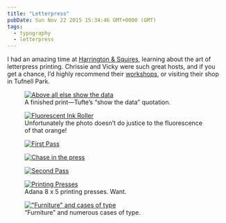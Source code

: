 ```yaml
---
title: "Letterpress"
pubDate: Sun Nov 22 2015 15:34:46 GMT+0000 (GMT)
tags:
  - typography
  - letterpress
---
```


<p>I had an amazing time at <a href="http://harringtonandsquires.co.uk">Harrington &amp; Squires</a>, learning about the art of letterpress printing. Chrissie and Vicky were such great hosts, and if you get a chance, I&#x2019;d highly recommend their <a href="http://harringtonandsquires.co.uk/pages/info-harringtonandsquires-co-uk">workshops</a>, or visiting their shop in Tufnell Park.</p>

<figure><a href="https://www.flickr.com/photos/domchristie/22839311179/in/dateposted/" title="Above all else show the data"><img src="https://farm1.staticflickr.com/700/22839311179_a4d855f929.jpg" alt="Above all else show the data"></a><figcaption>A finished print&#x2014;Tufte&#x2019;s &#x201C;show the data&#x201D; quotation.</figcaption></figure>

<figure><a href="https://www.flickr.com/photos/domchristie/22837938509/in/photostream/" title="Fluorescent Ink Roller"><img src="https://farm6.staticflickr.com/5627/22837938509_aaaa3dbac9.jpg" alt="Fluorescent Ink Roller"></a><figcaption>Unfortunately the photo doesn&#x2019;t do justice to the fluorescence of that orange!</figcaption></figure>

<figure><a href="https://www.flickr.com/photos/domchristie/22838529589/in/dateposted/" title="First Pass"><img src="https://farm6.staticflickr.com/5682/22838529589_9c40f1fa10.jpg" alt="First Pass"></a></figure>

<figure><a href="https://www.flickr.com/photos/domchristie/22811720917/in/photostream/" title="Chase in the press"><img src="https://farm1.staticflickr.com/769/22811720917_6bb08b8eb8.jpg" alt="Chase in the press"></a></figure>

<figure><a href="https://www.flickr.com/photos/domchristie/22578774233/in/photostream/" title="Second Pass"><img src="https://farm6.staticflickr.com/5730/22578774233_5ae0688fbf.jpg" alt="Second Pass"></a></figure>

<figure><a href="https://www.flickr.com/photos/domchristie/22837949579/in/photostream/" title="Printing Presses"><img src="https://farm6.staticflickr.com/5821/22837949579_587a7331ce.jpg" alt="Printing Presses"></a><figcaption>Adana 8 x 5 printing presses. Want.</figcaption></figure>

<figure><a href="https://www.flickr.com/photos/domchristie/22578810523/in/photostream/" title="&quot;Furniture&quot; and cases of type"><img src="https://farm1.staticflickr.com/706/22578810523_1f94b17614.jpg" alt="&quot;Furniture&quot; and cases of type"></a><figcaption>&#x201C;Furniture&#x201D; and numerous cases of type.</figcaption></figure>
